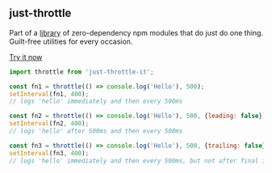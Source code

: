 ## just-throttle

Part of a [library](../../../../) of zero-dependency npm modules that do just do one thing.  
Guilt-free utilities for every occasion.

[Try it now](http://anguscroll.com/just/just-throttle)

```js
import throttle from 'just-throttle-it';

const fn1 = throttle(() => console.log('Hello'), 500);
setInterval(fn1, 400);
// logs 'hello' immediately and then every 500ms

const fn2 = throttle(() => console.log('Hello'), 500, {leading: false});
setInterval(fn2, 400);
// logs 'hello' after 500ms and then every 500ms

const fn3 = throttle(() => console.log('Hello'), 500, {trailing: false});
setInterval(fn3, 400);
// logs 'hello' immediately and then every 500ms, but not after final interval
```
